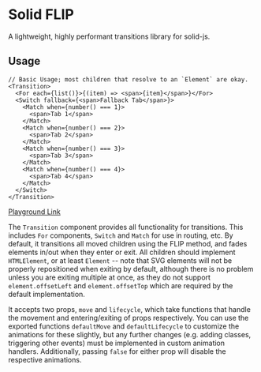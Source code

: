# Solid FLIP

A lightweight, highly performant transitions library for solid-js.

## Usage

```tsx
// Basic Usage; most children that resolve to an `Element` are okay.
<Transition>
  <For each={list()}>{(item) => <span>{item}</span>}</For>
  <Switch fallback={<span>Fallback Tab</span>}>
    <Match when={number() === 1}>
      <span>Tab 1</span>
    </Match>
    <Match when={number() === 2}>
      <span>Tab 2</span>
    </Match>
    <Match when={number() === 3}>
      <span>Tab 3</span>
    </Match>
    <Match when={number() === 4}>
      <span>Tab 4</span>
    </Match>
  </Switch>
</Transition>
```

[Playground Link](https://playground.solidjs.com/?hash=737063430&version=1.0.4)

The `Transition` component provides all functionality for transitions. This includes `For` components, `Switch` and `Match` for use in routing, etc. By default, it transitions all moved children using the FLIP method, and fades elements in/out when they enter or exit. All children should implement `HTMLElement`, or at least `Element` -- note that SVG elements will not be properly repositioned when exiting by default, although there is no problem unless you are exiting multiple at once, as they do not support `element.offsetLeft` and `element.offsetTop` which are required by the default implementation.

It accepts two props, `move` and `lifecycle`, which take functions that handle the movement and entering/exiting of props respectively. You can use the exported functions `defaultMove` and `defaultLifecycle` to customize the animations for these slightly, but any further changes (e.g. adding classes, triggering other events) must be implemented in custom animation handlers. Additionally, passing `false` for either prop will disable the respective animations.
